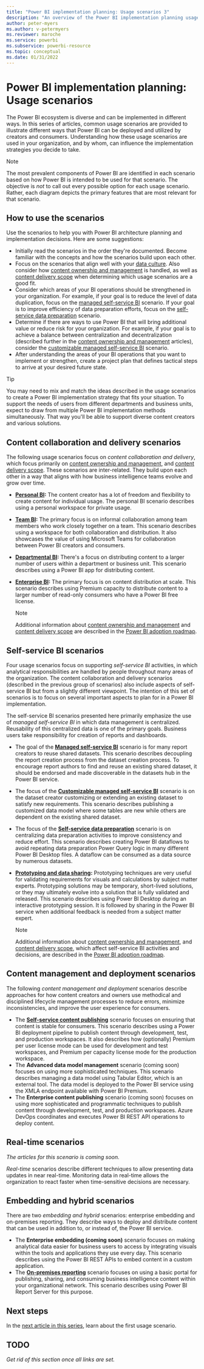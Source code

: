 ```yaml
---
title: "Power BI implementation planning: Usage scenarios 3"
description: "An overview of the Power BI implementation planning usage scenario articles 3."
author: peter-myers
ms.author: v-petermyers
ms.reviewer: maroche
ms.service: powerbi
ms.subservice: powerbi-resource
ms.topic: conceptual
ms.date: 01/31/2022
---
```


# Power BI implementation planning: Usage scenarios

The Power BI ecosystem is diverse and can be implemented in different ways. In this series of articles, common usage scenarios are provided to illustrate different ways that Power BI can be deployed and utilized by creators and consumers. Understanding how these usage scenarios are used in your organization, and by whom, can influence the implementation strategies you decide to take.

> [!NOTE]
> The most prevalent components of Power BI are identified in each scenario based on how Power BI is intended to be used for that scenario. The objective is *not* to call out every possible option for each usage scenario. Rather, each diagram depicts the primary features that are most relevant for that scenario.

## How to use the scenarios

Use the scenarios to help you with Power BI architecture planning and implementation decisions. Here are some suggestions:

- Initially read the scenarios in the order they're documented. Become familiar with the concepts and how the scenarios build upon each other.
- Focus on the scenarios that align well with your [data culture](powerbi-adoption-roadmap-data-culture.md). Also consider how [content ownership and management](powerbi-adoption-roadmap-content-ownership-and-management.md) is handled, as well as [content delivery scope](powerbi-adoption-roadmap-content-delivery-scope.md) when determining which usage scenarios are a good fit.
- Consider which areas of your BI operations should be strengthened in your organization. For example, if your goal is to reduce the level of data duplication, focus on the [managed self-service BI](#todo) scenario. If your goal is to improve efficiency of data preparation efforts, focus on the [self-service data preparation](#todo) scenario.
- Determine if there are ways to use Power BI that will bring additional value or reduce risk for your organization. For example, if your goal is to achieve a balance between centralization and decentralization (described further in the [content ownership and management](powerbi-adoption-roadmap-content-ownership-and-management.md) articles), consider the [customizable managed self-service BI](#todo) scenario.
- After understanding the areas of your BI operations that you want to implement or strengthen, create a project plan that defines tactical steps to arrive at your desired future state.

> [!TIP]
> You may need to mix and match the ideas described in the usage scenarios to create a Power BI implementation strategy that fits your situation. To support the needs of users from different departments and business units, expect to draw from multiple Power BI implementation methods simultaneously. That way you'll be able to support diverse content creators and various solutions.

## Content collaboration and delivery scenarios

The following usage scenarios focus on *content collaboration and delivery*, which focus primarily on [content ownership and management](powerbi-adoption-roadmap-content-ownership-and-management.md), and [content delivery scope](powerbi-adoption-roadmap-content-delivery-scope.md). These scenarios are inter-related. They build upon each other in a way that aligns with how business intelligence teams evolve and grow over time.

- **[Personal BI](#todo):** The content creator has a lot of freedom and flexibility to create content for individual usage. The personal BI scenario describes using a personal workspace for private usage.
- **[Team BI](#todo):** The primary focus is on informal collaboration among team members who work closely together on a team. This scenario describes using a workspace for both collaboration and distribution. It also showcases the value of using Microsoft Teams for collaboration between Power BI creators and consumers.
- **[Departmental BI](#todo):** There's a focus on distributing content to a larger number of users within a department or business unit. This scenario describes using a Power BI app for distributing content.
- **[Enterprise BI](#todo):** The primary focus is on content distribution at scale. This scenario describes using Premium capacity to distribute content to a larger number of read-only consumers who have a Power BI free license.

    > [!NOTE]
    > Additional information about [content ownership and management](powerbi-adoption-roadmap-content-ownership-and-management.md) and [content delivery scope](powerbi-adoption-roadmap-content-delivery-scope.md) are described in the [Power BI adoption roadmap](powerbi-adoption-roadmap-overview.md).

## Self-service BI scenarios

Four usage scenarios focus on supporting *self-service BI* activities, in which analytical responsibilities are handled by people throughout many areas of the organization. The content collaboration and delivery scenarios (described in the previous group of scenarios) also include aspects of self-service BI but from a slightly different viewpoint. The intention of this set of scenarios is to focus on several important aspects to plan for in a Power BI implementation.

The self-service BI scenarios presented here primarily emphasize the use of *managed self-service BI* in which data management is centralized. Reusability of this centralized data is one of the primary goals. Business users take responsibility for creation of reports and dashboards.

- The goal of the **[Managed self-service BI](#todo)** scenario is for many report creators to reuse shared datasets. This scenario describes decoupling the report creation process from the dataset creation process. To encourage report authors to find and reuse an existing shared dataset, it should be endorsed and made discoverable in the datasets hub in the Power BI service.
- The focus of the **[Customizable managed self-service BI](#todo)** scenario is on the dataset creator customizing or extending an existing dataset to satisfy new requirements. This scenario describes publishing a customized data model where some tables are new while others are dependent on the existing shared dataset.
- The focus of the **[Self-service data preparation](#todo)** scenario is on centralizing data preparation activities to improve consistency and reduce effort. This scenario describes creating Power BI dataflows to avoid repeating data preparation Power Query logic in many different Power BI Desktop files. A dataflow can be consumed as a data source by numerous datasets.
- **[Prototyping and data sharing](#todo):** Prototyping techniques are very useful for validating requirements for visuals and calculations by subject matter experts. Prototyping solutions may be temporary, short-lived solutions, or they may ultimately evolve into a solution that is fully validated and released. This scenario describes using Power BI Desktop during an interactive prototyping session. It is followed by sharing in the Power BI service when additional feedback is needed from a subject matter expert.

    > [!NOTE]
    > Additional information about [content ownership and management](powerbi-adoption-roadmap-content-ownership-and-management.md), and [content delivery scope](powerbi-adoption-roadmap-content-delivery-scope.md), which affect self-service BI activities and decisions, are described in the [Power BI adoption roadmap](powerbi-adoption-roadmap-overview.md).

## Content management and deployment scenarios

The following *content management and deployment* scenarios describe approaches for how content creators and owners use methodical and disciplined lifecycle management processes to reduce errors, minimize inconsistencies, and improve the user experience for consumers.

- The **[Self-service content publishing](#todo)** scenario focuses on ensuring that content is stable for consumers. This scenario describes using a Power BI deployment pipeline to publish content through development, test, and production workspaces. It also describes how (optionally) Premium per user license mode can be used for development and test workspaces, and Premium per capacity license mode for the production workspace.
- The **Advanced data model management** scenario (coming soon) focuses on using more sophisticated techniques. This scenario describes managing a data model using Tabular Editor, which is an external tool. The data model is deployed to the Power BI service using the XMLA endpoint available with Power BI Premium.
- The **Enterprise content publishing** scenario (coming soon) focuses on using more sophisticated and programmatic techniques to publish content through development, test, and production workspaces. Azure DevOps coordinates and executes Power BI REST API operations to deploy content.

## Real-time scenarios

*The articles for this scenario is coming soon.*

*Real-time* scenarios describe different techniques to allow presenting data updates in near real-time. Monitoring data in real-time allows the organization to react faster when time-sensitive decisions are necessary.

## Embedding and hybrid scenarios

There are two *embedding and hybrid* scenarios: enterprise embedding and on-premises reporting. They describe ways to deploy and distribute content that can be used in addition to, or instead of, the Power BI service.

- The **Enterprise embedding (coming soon)** scenario focuses on making analytical data easier for business users to access by integrating visuals within the tools and applications they use every day. This scenario describes using the Power BI REST APIs to embed content in a custom application.
- The **[On-premises reporting](#todo)** scenario focuses on using a basic portal for publishing, sharing, and consuming business intelligence content within your organizational network. This scenario describes using Power BI Report Server for this purpose.

## Next steps

In the [next article in this series](#todo), learn about the first usage scenario.

## TODO

*Get rid of this section once all links are set.*
